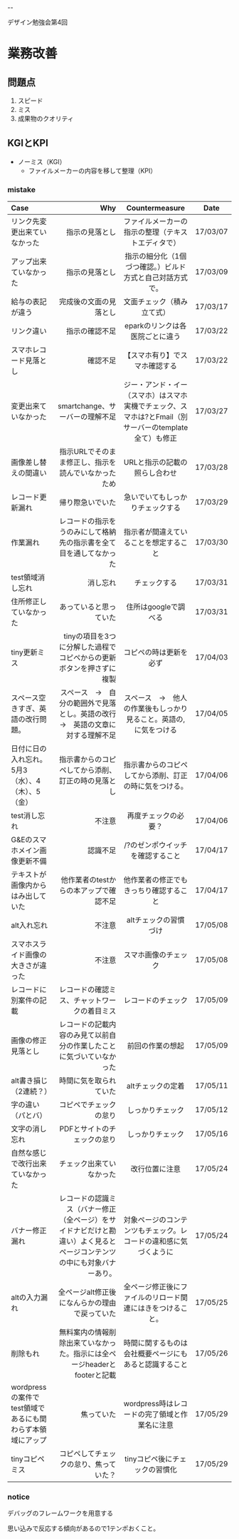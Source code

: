 




--

デザイン勉強会第4回


# 業務改善

## 問題点

1. スピード
2. ミス
3. 成果物のクオリティ

## KGIとKPI

- ノーミス（KGI）
	- ファイルメーカーの内容を移して整理（KPI）


### mistake

| Case | Why | Countermeasure | Date |
|:-----------|------------:|:------------:|:------------:|
|リンク先変更出来ていなかった|指示の見落とし|ファイルメーカーの指示の整理（テキストエディタで）|17/03/07|
|アップ出来ていなかった|指示の見落とし|指示の細分化（1個づつ確認。）ビルド方式と自己対話方式で。|17/03/09|
|給与の表記が違う|完成後の文面の見落とし|文面チェック（積み立て式）|17/03/17|
|リンク違い|指示の確認不足|eparkのリンクは各医院ごとに違う|17/03/22|
|スマホレコード見落とし|確認不足|【スマホ有り】でスマホ確認する|17/03/22|
|変更出来ていなかった|smartchange、サーバーの理解不足|ジー・アンド・イー（スマホ）はスマホ実機でチェック、スマホは?とFmail（別サーバーのtemplate全て）も修正|17/03/27|
|画像差し替えの間違い|指示URLでそのまま修正し、指示を読んでいなかったため|URLと指示の記載の照らし合わせ|17/03/28|
|レコード更新漏れ|帰り際急いでいた|急いでいてもしっかりチェックする|17/03/29|
|作業漏れ|レコードの指示をうのみにして格納先の指示書を全て目を通してなかった|指示者が間違えていることを想定すること|17/03/30|
|test領域消し忘れ|消し忘れ|チェックする|17/03/31|
|住所修正していなかった|あっていると思っていた|住所はgoogleで調べる|17/03/31|
|tiny更新ミス|tinyの項目を3つに分解した過程でコピペからの更新ボタンを押さずに複製|コピペの時は更新を必ず|17/04/03|
|スペース空きすぎ、英語の改行問題。|スペース　→　自分の範囲外で見落とし。英語の改行　→　英語の文章に対する理解不足|スペース　→　他人の作業後もしっかり見ること。英語の,に気をつける|17/04/05|
|日付に日の入れ忘れ。5月3（水）、4（木）、5（金）|指示書からのコピペしてから添削、訂正の時の見落とし|指示書からのコピペしてから添削、訂正の時に気をつける。|17/04/06|
|test消し忘れ|不注意|再度チェックの必要？|17/04/06|
|G&Eのスマホメイン画像更新不備|認識不足|/?のゼンポウイッチを確認すること|17/04/17|
|テキストが画像内からはみ出していた|他作業者のtestからの本アップで確認不足|他作業者の修正でもきっちり確認すること|17/04/17|
|alt入れ忘れ|不注意|altチェックの習慣づけ|17/05/08|
|スマホスライド画像の大きさが違った|不注意|スマホ画像のチェック|17/05/08|
|レコードに別案件の記載|レコードの確認ミス、チャットワークの着目ミス|レコードのチェック|17/05/09|
|画像の修正見落とし|レコードの記載内容のみ見て以前自分の作業したことに気づいていなかった|前回の作業の想起|17/05/09|
|alt書き損じ（2連続？）|時間に気を取られていた|altチェックの定着|17/05/11|
|字の違い（パとバ）|コピペでチェックの怠り|しっかりチェック|17/05/12|
|文字の消し忘れ|PDFとサイトのチェックの怠り|しっかりチェック|17/05/16|
|自然な感じで改行出来ていなかった|チェック出来ていなかった|改行位置に注意|17/05/24|
|バナー修正漏れ|レコードの認識ミス（バナー修正（全ページ）をサイドナビだけと勘違い）よく見るとページコンテンツの中にも対象バナーあり。|対象ページのコンテンツもチェック。レコードの違和感に気づくように|17/05/24|
|altの入力漏れ|全ページalt修正後になんらかの理由で戻っていた|全ページ修正後にファイルのリロード関連にはきをつけること。|17/05/25|
|削除もれ|無料案内の情報削除出来ていなかった。指示には全ページheaderとfooterと記載|時間に関するものは会社概要ページにもあると認識すること|17/05/26|
|wordpressの案件でtest領域であるにも関わらず本領域にアップ|焦っていた|wordpress時はレコードの完了領域と作業名に注意|17/05/29|
|tinyコピペミス|コピペしてチェックの怠り、焦っていた？|tinyコピペ後にチェックの習慣化|17/05/29|

### notice

デバッグのフレームワークを用意する

思い込みで反応する傾向があるので1テンポおくこと。